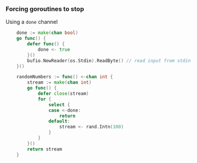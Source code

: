 ### Forcing goroutines to stop

Using a `done` channel

<!-- examples/done-channel/main.go -->

```go
	done := make(chan bool)
	go func() {
		defer func() {
			done <- true
		}()
		bufio.NewReader(os.Stdin).ReadByte() // read input from stdin
	}()

	randomNumbers := func() <-chan int {
		stream := make(chan int)
		go func() {
			defer close(stream)
			for {
				select {
				case <-done:
					return
				default:
					stream <- rand.Intn(100)
				}
			}
		}()
		return stream
	}
```

<span class="fragment current-only" data-code-focus="1,4"></span>
<span class="fragment current-only" data-code-focus="14-19"></span>
